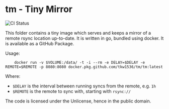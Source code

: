 # tm - Tiny Mirror

![CI Status](https://github.com/tkw1536/tm/workflows/Publish%20Docker%20Image/badge.svg)

This folder contains a tiny image which serves and keeps a mirror of a remote rsync location up-to-date. 
It is written in go, bundled using docker. 
It is available as a GitHub Package.

Usage:

```
    docker run -v $VOLUME:/data/ -t -i --rm -e DELAY=$DELAY -e REMOTE=$REMOTE -p 8080:8080 docker.pkg.github.com/tkw1536/tm/tm:latest
```

Where:

- `$DELAY` is the interval between running syncs from the remote, e.g. `1h`
- `$REMOTE` is the remote to sync with, starting with `rsync://`

The code is licensed under the Unlicense, hence in the public domain.